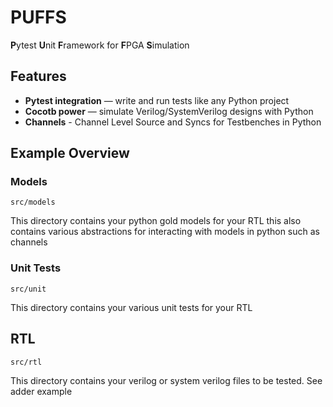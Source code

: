 # PUFFS
**P**ytest **U**nit **F**ramework for **F**PGA **S**imulation  

## Features
- **Pytest integration** — write and run tests like any Python project
- **Cocotb power** — simulate Verilog/SystemVerilog designs with Python
- **Channels** - Channel Level Source and Syncs for Testbenches in Python

## Example Overview

### Models
``` shell
src/models
```
This directory contains your python gold models for your RTL this also contains various abstractions for interacting with models in python such as channels

### Unit Tests
``` shell
src/unit
```
This directory contains your various unit tests for your RTL

## RTL
``` shell
src/rtl
```
This directory contains your verilog or system verilog files to be tested. See adder example  

